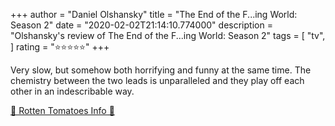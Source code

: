 +++
author = "Daniel Olshansky"
title = "The End of the F...ing World: Season 2"
date = "2020-02-02T21:14:10.774000"
description = "Olshansky's review of The End of the F...ing World: Season 2"
tags = [
    "tv",
]
rating = "⭐⭐⭐⭐⭐"
+++

Very slow, but somehow both horrifying and funny at the same time. The chemistry between the two leads is unparalleled and they play off each other in an indescribable way.

[🍅 Rotten Tomatoes Info 🍅](https://www.rottentomatoes.com//tv/the_end_of_the_f_ing_world/s02)